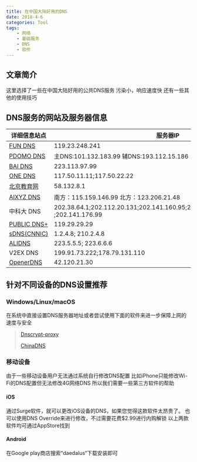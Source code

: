 ```yaml
---
title: 在中国大陆好用的DNS
date: 2018-4-6
categories: Tool
tags:
    - 网络
    - 基础服务
    - DNS
    - 软件
---
```

## 文章简介
这里选择了一些在中国大陆好用的公共DNS服务
污染小，响应速度快
还有一些其他的使用技巧
<!--more-->
## DNS服务的网站及服务器信息
|详细信息站点|服务器IP|
|------|-------|
|[FUN DNS](https://www.fundns.cn/) |119.23.248.241 |
|[PDOMO DNS](https://pdomo.me/)|主DNS:101.132.183.99 辅DNS:193.112.15.186 |
|[BAI DNS](https://baidns.cn/) |223.113.97.99 |
|[ONE DNS](https://www.onedns.net/personal)|117.50.11.11;117.50.22.22 |
|[北京教育网](http://ip.yqie.com/dns_jiaoyu.htm)| 58.132.8.1 |
|[AIXYZ DNS](http://aixyz.com/) |南方：115.159.146.99 北方：123.206.21.48 |
|中科大 DNS |202.38.64.1;202.112.20.131;202.141.160.95;202.141.160.99;202.141.176.95 ;202.141.176.99|
|[PUBLIC DNS+](https://www.dnspod.cn/products/public.dns) |119.29.29.29 |
|[sDNS(CNNIC)](http://www.sdns.cn/) |1.2.4.8; 210.2.4.8 |
|[ALIDNS](http://www.alidns.com/) |223.5.5.5; 223.6.6.6 |
|V2EX DNS |199.91.73.222;178.79.131.110|
|[OpenerDNS](https://github.com/openertech/openerdns/wiki/OpenerDNS) |42.120.21.30 |

## 针对不同设备的DNS设置推荐

### Windows/Linux/macOS
在系统中直接设置DNS服务器地址或者尝试使用下面的软件来进一步保障上网的速度与安全
>[Dnscrypt-proxy](https://github.com/jedisct1/dnscrypt-proxy)
>
>[ChinaDNS](https://github.com/shadowsocks/ChinaDNS)

### 移动设备
由于一些移动设备用户无法通过系统自行修改DNS配置
比如iPhone只能修改Wi-Fi的DNS配置但无法修改4G网络DNS
所以我们需要一些第三方软件的帮助
#### iOS
通过Surge软件，就可以更改iOS设备的DNS，如果您觉得这款软件太昂贵了。
也可以使用DNS Override来进行修改，不过需要花费$2.99进行内购解锁
以上两款软件均可通过AppStore找到
#### Android
在Google play商店搜索“daedalus“下载安装即可
